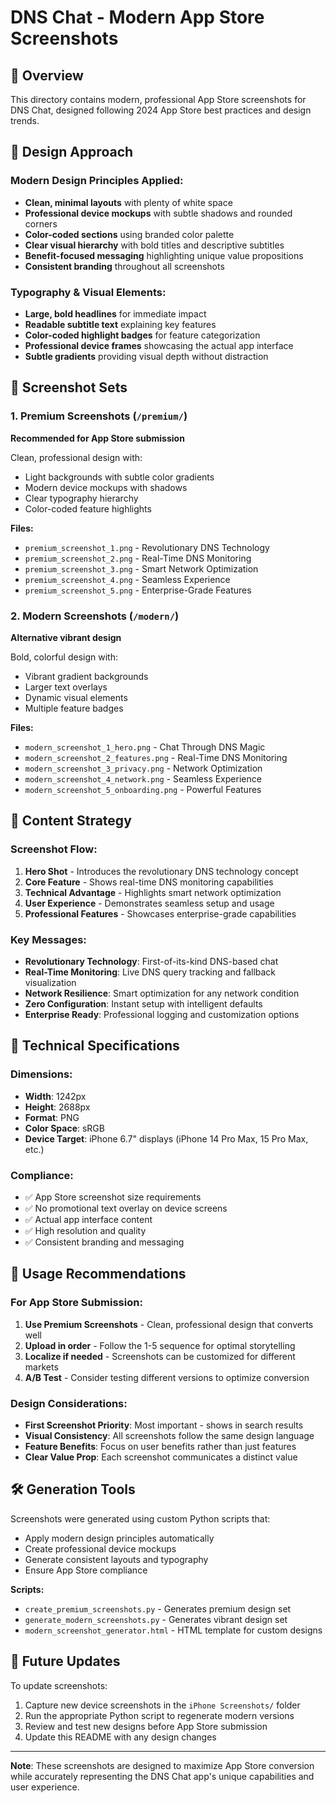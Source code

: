 # DNS Chat - Modern App Store Screenshots

## 📱 Overview

This directory contains modern, professional App Store screenshots for DNS Chat, designed following 2024 App Store best practices and design trends.

## 🎨 Design Approach

### Modern Design Principles Applied:
- **Clean, minimal layouts** with plenty of white space
- **Professional device mockups** with subtle shadows and rounded corners  
- **Color-coded sections** using branded color palette
- **Clear visual hierarchy** with bold titles and descriptive subtitles
- **Benefit-focused messaging** highlighting unique value propositions
- **Consistent branding** throughout all screenshots

### Typography & Visual Elements:
- **Large, bold headlines** for immediate impact
- **Readable subtitle text** explaining key features
- **Color-coded highlight badges** for feature categorization
- **Professional device frames** showcasing the actual app interface
- **Subtle gradients** providing visual depth without distraction

## 📂 Screenshot Sets

### 1. Premium Screenshots (`/premium/`)
**Recommended for App Store submission**

Clean, professional design with:
- Light backgrounds with subtle color gradients
- Modern device mockups with shadows
- Clear typography hierarchy
- Color-coded feature highlights

**Files:**
- `premium_screenshot_1.png` - Revolutionary DNS Technology
- `premium_screenshot_2.png` - Real-Time DNS Monitoring  
- `premium_screenshot_3.png` - Smart Network Optimization
- `premium_screenshot_4.png` - Seamless Experience
- `premium_screenshot_5.png` - Enterprise-Grade Features

### 2. Modern Screenshots (`/modern/`)
**Alternative vibrant design**

Bold, colorful design with:
- Vibrant gradient backgrounds
- Larger text overlays
- Dynamic visual elements
- Multiple feature badges

**Files:**
- `modern_screenshot_1_hero.png` - Chat Through DNS Magic
- `modern_screenshot_2_features.png` - Real-Time DNS Monitoring
- `modern_screenshot_3_privacy.png` - Network Optimization  
- `modern_screenshot_4_network.png` - Seamless Experience
- `modern_screenshot_5_onboarding.png` - Powerful Features

## 🎯 Content Strategy

### Screenshot Flow:
1. **Hero Shot** - Introduces the revolutionary DNS technology concept
2. **Core Feature** - Shows real-time DNS monitoring capabilities
3. **Technical Advantage** - Highlights smart network optimization
4. **User Experience** - Demonstrates seamless setup and usage
5. **Professional Features** - Showcases enterprise-grade capabilities

### Key Messages:
- **Revolutionary Technology**: First-of-its-kind DNS-based chat
- **Real-Time Monitoring**: Live DNS query tracking and fallback visualization  
- **Network Resilience**: Smart optimization for any network condition
- **Zero Configuration**: Instant setup with intelligent defaults
- **Enterprise Ready**: Professional logging and customization options

## 📏 Technical Specifications

### Dimensions:
- **Width**: 1242px
- **Height**: 2688px  
- **Format**: PNG
- **Color Space**: sRGB
- **Device Target**: iPhone 6.7" displays (iPhone 14 Pro Max, 15 Pro Max, etc.)

### Compliance:
- ✅ App Store screenshot size requirements
- ✅ No promotional text overlay on device screens
- ✅ Actual app interface content
- ✅ High resolution and quality
- ✅ Consistent branding and messaging

## 🚀 Usage Recommendations

### For App Store Submission:
1. **Use Premium Screenshots** - Clean, professional design that converts well
2. **Upload in order** - Follow the 1-5 sequence for optimal storytelling
3. **Localize if needed** - Screenshots can be customized for different markets
4. **A/B Test** - Consider testing different versions to optimize conversion

### Design Considerations:
- **First Screenshot Priority**: Most important - shows in search results
- **Visual Consistency**: All screenshots follow the same design language
- **Feature Benefits**: Focus on user benefits rather than just features
- **Clear Value Prop**: Each screenshot communicates a distinct value

## 🛠️ Generation Tools

Screenshots were generated using custom Python scripts that:
- Apply modern design principles automatically
- Create professional device mockups
- Generate consistent layouts and typography
- Ensure App Store compliance

**Scripts:**
- `create_premium_screenshots.py` - Generates premium design set
- `generate_modern_screenshots.py` - Generates vibrant design set
- `modern_screenshot_generator.html` - HTML template for custom designs

## 🔄 Future Updates

To update screenshots:
1. Capture new device screenshots in the `iPhone Screenshots/` folder
2. Run the appropriate Python script to regenerate modern versions
3. Review and test new designs before App Store submission
4. Update this README with any design changes

---

**Note**: These screenshots are designed to maximize App Store conversion while accurately representing the DNS Chat app's unique capabilities and user experience.